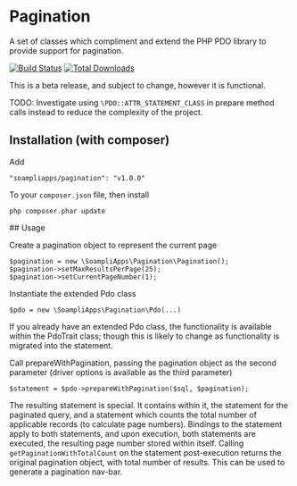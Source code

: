 Pagination
==========
A set of classes which compliment and extend the PHP PDO library to provide support for pagination.

[![Build Status](https://travis-ci.org/SoampliApps/Pagination.png)](https://travis-ci.org/SoampliApps/Pagination) [![Total Downloads](https://poser.pugx.org/soampliapps/pagination/d/total.png)](https://packagist.org/packages/soampliapps/pagination)

This is a beta release, and subject to change, however it is functional.

TODO: Investigate using `\PDO::ATTR_STATEMENT_CLASS` in prepare method calls instead to reduce the complexity of the project.

## Installation (with composer)

Add

    "soampliapps/pagination": "v1.0.0"

To your `composer.json` file, then install

    php composer.phar update

## Usage

Create a pagination object to represent the current page

    $pagination = new \SoampliApps\Pagination\Pagination();
    $pagination->setMaxResultsPerPage(25);
    $pagination->setCurrentPageNumber(1);

Instantiate the extended Pdo class

```$pdo = new \SoampliApps\Pagination\Pdo(...)```

If you already have an extended Pdo class, the functionality is available within the PdoTrait class; though this is likely to change as functionality is migrated into the statement.

Call prepareWithPagination, passing the pagination object as the second parameter (driver options is available as the third parameter)

```$statement = $pdo->prepareWithPagination($sql, $pagination);```

The resulting statement is special. It contains within it, the statement for the paginated query, and a statement which counts the total number of applicable records (to calculate page numbers). Bindings to the statement apply to both statements, and upon execution, both statements are executed, the resulting page number stored within itself. Calling `getPaginationWithTotalCount` on the statement post-execution returns the original pagination object, with total number of results. This can be used to generate a pagination nav-bar.
